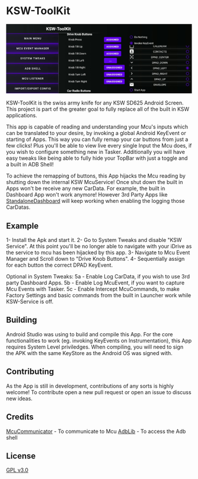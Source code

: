 # KSW-ToolKit

![screenshot](/images/screenshot-eventmanager.png)

KSW-ToolKit is the swiss army knife for any KSW SD625 Android Screen. This project is part of the greater goal to fully replace all of the built in KSW applications. 

This app is capable of reading and understanding your Mcu's inputs which can be translated to your desire, by invoking a global Android KeyEvent or starting of Apps. This way you can fully remap your car buttons from just a few clicks! Plus you'll be able to view live every single Input the Mcu does, if you wish to configure something new in Tasker. Additionally you will have easy tweaks like being able to fully hide your TopBar with just a toggle and a built in ADB Shell! 

To achieve the remapping of buttons, this App hijacks the Mcu reading by shutting down the internal KSW McuService! Once shut down the built in Apps won't be receive any new CarData. For example, the built in Dashboard App won't work anymore! However 3rd Party Apps like [StandaloneDashboard](https://github.com/KswCarProject/StandaloneDashboard) will keep working when enabling the logging those CarDatas.

## Example

1- Install the Apk and start it.
2- Go to System Tweaks and disable "KSW Service". At this point you'll be no longer able to navigate with your iDrive as the service to mcu has been hijacked by this app.
3- Navigate to Mcu Event Manager and Scroll down to "Drive Knob Buttons".
4- Sequentially assign for each button the correct DPAD KeyEvent.

Optional in System Tweaks:
5a - Enable Log CarData, if you wish to use 3rd party Dashboard Apps.
5b - Enable Log McuEvent, if you want to capture Mcu Events with Tasker.
5c - Enable Intercept McuCommands, to make Factory Settings and basic commands from the built in Launcher work while KSW-Service is off.


## Building

Android Studio was using to build and compile this App. For the core functionalities to work (eg. invoking KeyEvents on Instrumentation), this App requires System Level priviledges. When compiling, you will need to sign the APK with the same KeyStore as the Android OS was signed with.

## Contributing

As the App is still in development, contributions of any sorts is highly welcome! To contribute open a new pull request or open an issue to discuss new ideas.

## Credits

[McuCommunicator](https://github.com/KswCarProject/McuCommunicator) - To communicate to Mcu
[AdbLib](https://github.com/cgutman/AdbLib) - To access the Adb shell

## License

[GPL v3.0](https://choosealicense.com/licenses/gpl-3.0/)
